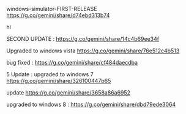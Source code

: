 windows-simulator-FIRST-RELEASE
https://g.co/gemini/share/d74ebd313b74

hi

SECOND UPDATE : https://g.co/gemini/share/14c4b69ee34f

Upgraded to windows vista https://g.co/gemini/share/76e512c4b513

bug fixed : https://g.co/gemini/share/cf484daecdba

5 Update :  upgraded to windows 7 https://g.co/gemini/share/326100447b65

update https://g.co/gemini/share/3658a86a6952

upgraded to windows 8 : https://g.co/gemini/share/dbd79ede3064
